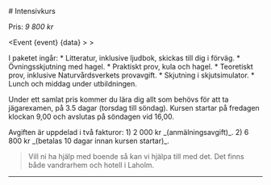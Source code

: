 <script src="../context/script.js"></script>

<div class="body">
# Intensivkurs
						
Pris: _9 800 kr_

<Event {event} {data} > 
	> <Location />
</Event>

<div class="list">
	I paketet ingår:
	* Litteratur, inklusive ljudbok, skickas till dig i förväg.
	* Övningsskjutning med hagel.
	* Praktiskt prov, kula och hagel.
	* Teoretiskt prov, inklusive Naturvårdsverkets provavgift.
	* Skjutning i skjutsimulator.
	* Lunch och middag under utbildningen.
</div>

Under ett samlat pris kommer du lära dig allt som behövs för att ta jägarexamen, på 3.5 dagar (torsdag till söndag). 
Kursen startar på fredagen klockan 9,00 och avslutas på söndagen vid 16,00.

<div class="list">
	Avgiften är uppdelad i två fakturor:
	1) 2 000 kr _(anmälningsavgift)_.
	2) 6 800 kr _(betalas 10 dagar innan kursen startar)_.
</div>

> Vill ni ha hjälp med boende så kan vi hjälpa till med det.
Det finns både vandrarhem och hotell i Laholm.

> <Info></Info>

<Intresse />

---

</div>

<style src="../context/context.sass"></style>
